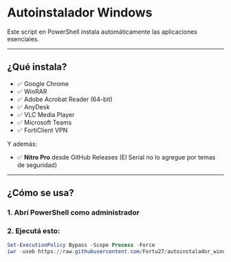 # Autoinstalador Windows 

Este script en PowerShell instala automáticamente las aplicaciones esenciales.

---

## ¿Qué instala?

- ✅ Google Chrome  
- ✅ WinRAR  
- ✅ Adobe Acrobat Reader (64-bit)  
- ✅ AnyDesk  
- ✅ VLC Media Player  
- ✅ Microsoft Teams  
- ✅ FortiClient VPN

Y además:

- ✅ **Nitro Pro** desde GitHub Releases (El Serial no lo agregue por temas de seguridad)

---

## ¿Cómo se usa?

### 1. Abrí PowerShell **como administrador**

### 2. Ejecutá esto:

```powershell
Set-ExecutionPolicy Bypass -Scope Process -Force
iwr -useb https://raw.githubusercontent.com/Fortu27/autoinstalador_windows/main/install.ps1 | iex


